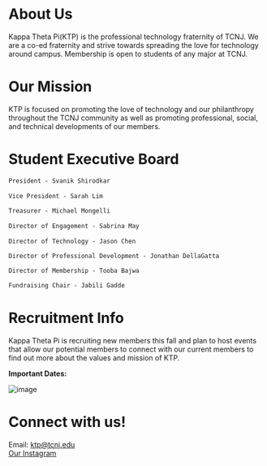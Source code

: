 # About Us

Kappa Theta Pi(KTP) is the professional technology fraternity of TCNJ. We are a co-ed fraternity and strive towards spreading the love for technology around campus. Membership is open to students of any major at TCNJ.

  
# Our Mission

KTP is focused on promoting the love of technology and our philanthropy throughout the TCNJ community as well as promoting professional, social, and technical developments of our members.


# Student Executive Board

```markdown
President - Svanik Shirodkar
  
Vice President - Sarah Lim
  
Treasurer - Michael Mongelli
  
Director of Engagement - Sabrina May
  
Director of Technology - Jason Chen

Director of Professional Development - Jonathan DellaGatta

Director of Membership - Tooba Bajwa
  
Fundraising Chair - Jabili Gadde
```

# Recruitment Info

Kappa Theta Pi is recruiting new members this fall and plan to host events that allow our potential members to connect with our current members to find out more about the values and mission of KTP.

**Important Dates:**

![image](https://user-images.githubusercontent.com/43418785/90972461-2a829280-e4e7-11ea-9b75-3a88d9aaff0a.png)


# Connect with us!

Email: ktp@tcnj.edu  
[Our Instagram](https://instagram.com/ktp_tcnj)

